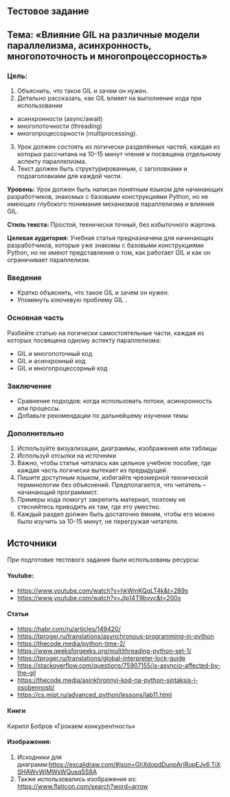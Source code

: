 ## Тестовое задание
## Тема: «Влияние GIL на различные модели параллелизма, асинхронность, многопоточность и многопроцессорность»

### Цель:
1. Объяснить, что такое GIL и зачем он нужен.
2. Детально  рассказать, как GIL влияет на выполнение кода при использовании
* асинхронности (async/await)
* многопоточности (threading)
* многопроцессорности (multiprocessing).
3. Урок должен состоять из логически разделённых частей, каждая из которых рассчитана на
10–15 минут чтения и посвящена отдельному аспекту параллелизма.
4. Текст должен быть структурированным, с заголовками и подзаголовками для каждой
части.

**Уровень:** Урок должен быть написан понятным языком для начинающих разработчиков, знакомых
с базовыми конструкциями Python, но не имеющих глубокого понимания механизмов
параллелизма и влияния GIL.

**Стиль текста:** Простой, технически точный, без избыточного жаргона.

**Целевая аудитория:** Учебная статья предназначена для начинающих разработчиков, которые уже
знакомы с базовыми конструкциями Python, но не имеют представления о том, как работает GIL и
как он ограничивает параллелизм.

### Введение
* Кратко объяснить, что такое GIL и зачем он нужен.
* Упомянуть ключевую проблему GIL .

### Основная часть
Разбейте статью на логически самостоятельные части, каждая из которых посвящена одному
аспекту параллелизма:
* GIL и многопоточный код
* GIL и асинхронный код
* GIL и многопроцессорный код

### Заключение
* Сравнение подходов: когда использовать потоки, асинхронность или процессы.
* Добавьте рекомендации по дальнейшему изучении темы

### Дополнительно
1. Используйте визуализации, диаграммы, изображения или таблицы
2. Используй отсылки на источники
3. Важно, чтобы статья читалась как цельное учебное пособие, где каждая часть логически вытекает из предыдущей.
4. Пишите доступным языком, избегайте чрезмерной технической терминологии без объяснений. Предполагается, что читатель – начинающий программист.
5. Примеры кода помогут закрепить материал, поэтому не стесняйтесь приводить их там, где это уместно.
6. Каждый раздел должен быть достаточно ёмким, чтобы его можно было изучить за 10–15 минут, не перегружая читателя.


## Источники
При подготовке тестового задания были использованы ресурсы:
#### Youtube:
* https://www.youtube.com/watch?v=hkWmKQqLT4k&t=289s
* https://www.youtube.com/watch?v=JIp14T9bvvc&t=200s
#### Статьи
* https://habr.com/ru/articles/149420/
* https://tproger.ru/translations/asynchronous-programming-in-python
* https://thecode.media/python-time-2/
* https://www.geeksforgeeks.org/multithreading-python-set-1/
* https://tproger.ru/translations/global-interpreter-lock-guide
* https://stackoverflow.com/questions/75907155/is-asyncio-affected-by-the-gil
* https://thecode.media/asinkhronnyj-kod-na-python-sintaksis-i-osobennosti/
* https://cs.mipt.ru/advanced_python/lessons/lab11.html
#### Книги
Кирилл Бобров «Грокаем конкурентность»
#### Изображения:
1. Исходники для диаграмм:https://excalidraw.com/#json=GhXdopdDunpArjRupEJv6,TiXSHAWvWiMWsWQusqSS8A
2. Также использовались изображения из: https://www.flaticon.com/search?word=arrow
